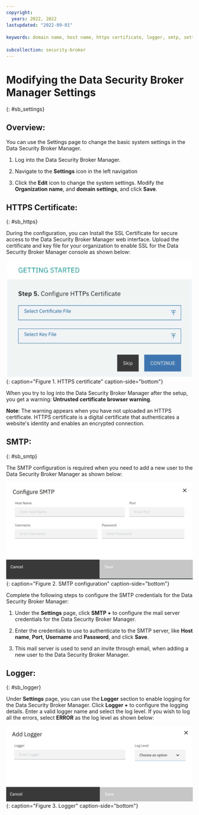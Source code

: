 ```yaml
---
copyright:
  years: 2022, 2022
lastupdated: "2022-09-01"

keywords: domain name, host name, https certificate, logger, smtp, settings

subcollection: security-broker
---
```


# Modifying the Data Security Broker Manager Settings
{: #sb_settings}

## Overview:

You can use the Settings page to change the basic system settings in the
Data Security Broker Manager.

1.  Log into the Data Security Broker Manager.

2.  Navigate to the **Settings** icon in the left navigation

3.  Click the **Edit** icon to change the system settings. Modify the
    **Organization name**, and **domain settings**, and click **Save**.

## HTTPS Certificate:
{: #sb_https}

During the configuration, you can Install the SSL Certificate for secure
access to the Data Security Broker Manager web interface. Upload the
certificate and key file for your organization to enable SSL for the
Data Security Broker Manager console as shown below:

![HTTPS certificate](../images/settings_https.svg){: caption="Figure 1. HTTPS certificate" caption-side="bottom"}

When you try to log into the Data Security Broker Manager after the
setup, you get a warning: **Untrusted certificate browser warning**.

**Note**: The warning appears when you have not uploaded an HTTPS
certificate. HTTPS certificate is a digital certificate that
authenticates a website\'s identity and enables an encrypted connection.

## SMTP:
{: #sb_smtp}

The SMTP configuration is required when you need to add a new user to
the Data Security Broker Manager as shown below:

![SMTP configuration](../images/settings_smtp.svg){: caption="Figure 2. SMTP configuration" caption-side="bottom"}

Complete the following steps to configure the SMTP credentials for the
Data Security Broker Manager:

1.  Under the **Settings** page, click **SMTP +** to configure the mail
    server credentials for the Data Security Broker Manager.

2.  Enter the credentials to use to authenticate to the SMTP server,
    like **Host name**, **Port**, **Username** and **Password**, and
    click **Save**.

3.  This mail server is used to send an invite through email, when
    adding a new user to the Data Security Broker Manager.

## Logger:
{: #sb_logger}

Under **Settings** page, you can use the **Logger** section to enable
logging for the Data Security Broker Manager. Click **Logger +** to
configure the logging details. Enter a valid logger name and select the
log level. If you wish to log all the errors, select **ERROR** as the
log level as shown below:

![Logger](../images/logger_settings.svg){: caption="Figure 3. Logger" caption-side="bottom"}


